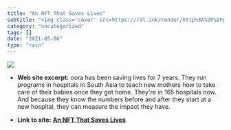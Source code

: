```yaml
---
title: "An NFT That Saves Lives"
subtitle: "<img class='cover' src=https://rdl.ink/render/http%3A%2F%2Fpaulgraham.com%2Fnft.html>"
category: "uncategorized"
tags: []
date: "2021-05-06"
type: "rain"
---
```

<img class="cover" src=https://rdl.ink/render/http%3A%2F%2Fpaulgraham.com%2Fnft.html>



* **Web site excerpt:** oora has been saving lives for 7 years. They run programs in hospitals in South Asia to teach new mothers how to take care of their babies once they get home. They're in 165 hospitals now. And because they know the numbers before and after they start at a new hospital, they can measure the impact they have.

* **Link to site:** **[An NFT That Saves Lives](http://paulgraham.com/nft.html)**